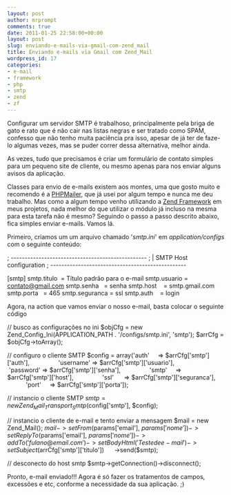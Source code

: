 ```yaml
---
layout: post
author: mrprompt
comments: true
date: 2011-01-25 22:58:00+00:00
layout: post
slug: enviando-e-mails-via-gmail-com-zend_mail
title: Enviando e-mails via Gmail com Zend_Mail
wordpress_id: 17
categories:
- e-mail
- framework
- php
- smtp
- zend
- zf
---
```


Configurar um servidor SMTP é trabalhoso, principalmente pela briga de gato e rato que é não cair nas listas negras e ser tratado como SPAM, confesso que não tenho muita paciência pra isso, apesar de já ter de faze-lo algumas vezes, mas se puder correr dessa alternativa, melhor ainda.

As vezes, tudo que precisamos é criar um formulário de contato simples para um pequeno site de cliente, ou mesmo apenas para nos enviar alguns avisos da aplicação. 




Classes para envio de e-mails existem aos montes, uma que gosto muito e recomendo é a [PHPMailer](http://phpmailer.worxware.com/), que já usei por algum tempo e nunca me deu trabalho. Mas como a algum tempo venho utilizando a [Zend Framework](http://framework.zend.com/) em meus projetos, nada melhor do que utilizar o módulo já incluso na mesma para esta tarefa não é mesmo? Seguindo o passo a passo descrito abaixo, fica simples enviar e-mails. Vamos lá.




Primeiro, criamos um um arquivo chamado '_smtp.ini_' em _application/configs_ com o seguinte conteúdo:

; -------------------------------------------------
; | SMTP Host configuration
; -------------------------------------------------


[smtp]
smtp.titulo  = Título padrão para o e-mail
smtp.usuario = contato@gmail.com
smtp.senha   = senha
smtp.host    = smtp.gmail.com
smtp.porta   = 465
smtp.seguranca = ssl
smtp.auth    = login


Agora, na action que vamos enviar o nosso e-mail, basta colocar o seguinte código



// busco as configurações no ini
$objCfg = new Zend_Config_Ini(APPLICATION_PATH . '/configs/smtp.ini', 'smtp');
$arrCfg = $objCfg->toArray();

// configuro o cliente SMTP
$config = array('auth'     => $arrCfg['smtp']['auth'],
                'username' => $arrCfg['smtp']['usuario'],
                'password' => $arrCfg['smtp']['senha'],
                'smtp'     => $arrCfg['smtp']['host'],
                'ssl'      => $arrCfg['smtp']['seguranca'],
                'port'     => $arrCfg['smtp']['porta']);

// instancio o cliente SMTP
$smtp = new Zend_Mail_Transport_Smtp($config['smtp'], $config);

// instancio o cliente de e-mail e tento enviar a mensagem
$mail = new Zend_Mail();
$mail->setFrom($params['email'], $params['nome'])
     ->setReplyTo($params['email'], $params['nome'])
     ->addTo('fulano@email.com')
     ->setBodyHtml('Teste de e-mail')
     ->setSubject($arrCfg['smtp']['titulo'])
     ->send($smtp);

// desconecto do host smtp
$smtp->getConnection()->disconnect();




Pronto, e-mail enviado!!! Agora é só fazer os tratamentos de campos, excessões e etc, conforme a necessidade da sua aplicação. ;)

